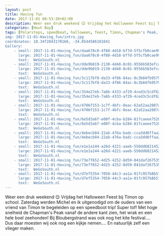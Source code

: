 ```yaml
---
layout: post
title: Having fun
date: 2017-11-01 08:53:20+02:00
description: Weer een druk weekend 😌 Vrijdag het Halloween Feest bij Timon op school. Zaterdag werden we uitgenodigd van ouders van een vriend van Timon op een speedboot trip! Super tof! 
categories: [Hout Bay]
tags: [Polarsteps, speedboat, halloween, feest, Timon, Chapman's Peak, Bloubergstrand, Blouberg, vlieger]
img: 2017-11-01-Having_fun/intro.jpg
coordinates: 18.3472843170166, -34.0544586181641
Gallery:
    - small: 2017-11-01-Having_fun/daa678c0-4f88-4d18-bf7d-5f5cfb0cae99_large_image.jpg
      large: 2017-11-01-Having_fun/daa678c0-4f88-4d18-bf7d-5f5cfb0cae99_large_image.jpg
      text:  WeGoSouth.nl
    - small: 2017-11-01-Having_fun/dde9b019-2130-4d48-8c01-9556b583efca_large_image.jpg
      large: 2017-11-01-Having_fun/dde9b019-2130-4d48-8c01-9556b583efca_large_image.jpg
      text:  WeGoSouth.nl
    - small: 2017-11-01-Having_fun/3c117bf8-da33-4f86-84ac-8c3b84fb9579_large_image.jpg
      large: 2017-11-01-Having_fun/3c117bf8-da33-4f86-84ac-8c3b84fb9579_large_image.jpg
      text:  WeGoSouth.nl
    - small: 2017-11-01-Having_fun/354e27eb-7a6b-4333-af29-4ced3c5cdf62_large_image.jpg
      large: 2017-11-01-Having_fun/354e27eb-7a6b-4333-af29-4ced3c5cdf62_large_image.jpg
      text:  WeGoSouth.nl
    - small: 2017-11-01-Having_fun/4706f153-1c7f-4bfc-8eac-62a52aa2087a_large_image.jpg
      large: 2017-11-01-Having_fun/4706f153-1c7f-4bfc-8eac-62a52aa2087a_large_image.jpg
      text:  WeGoSouth.nl
    - small: 2017-11-01-Having_fun/6e5d3a6f-e00f-4cba-b284-81fcaeee7520_large_image.jpg
      large: 2017-11-01-Having_fun/6e5d3a6f-e00f-4cba-b284-81fcaeee7520_large_image.jpg
      text:  WeGoSouth.nl
    - small: 2017-11-01-Having_fun/4ebecb84-22ab-476a-badc-cca3dd6ffaa2_large_image.jpg
      large: 2017-11-01-Having_fun/4ebecb84-22ab-476a-badc-cca3dd6ffaa2_large_image.jpg
      text:  WeGoSouth.nl
    - small: 2017-11-01-Having_fun/e1e1a144-a26d-4221-aaeb-550dd6821452_large_image.jpg
      large: 2017-11-01-Having_fun/e1e1a144-a26d-4221-aaeb-550dd6821452_large_image.jpg
      text:  WeGoSouth.nl
    - small: 2017-11-01-Having_fun/73e7f652-4d25-4252-8d59-041daf267535_large_image.jpg
      large: 2017-11-01-Having_fun/73e7f652-4d25-4252-8d59-041daf267535_large_image.jpg
      text:  WeGoSouth.nl
    - small: 2017-11-01-Having_fun/d7ef5354-7058-44c3-aa1a-01fc957b8b51_large_image.jpg
      large: 2017-11-01-Having_fun/d7ef5354-7058-44c3-aa1a-01fc957b8b51_large_image.jpg
      text:  WeGoSouth.nl
---
```

Weer een druk weekend 😌
Vrijdag het Halloween Feest bij Timon op school. Zaterdag werden Michel en ik uitgenodigd om de ouders van een vriend van Timon te begeleiden op een speedboot trip! Super tof! Met hoge snelheid de Chapman's Peak vanaf de andere kant zien, het wrak en een hele boel zeehonden! 
Bij Bloubergstrand was ook nog het kite festival.... Dus daar moesten wij ook nog een kijkje nemen.... En natuurlijk zelf een vlieger maken. 